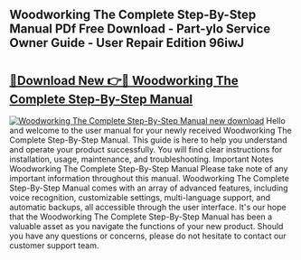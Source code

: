 ## Woodworking The Complete Step-By-Step Manual PDf Free Download - Part-ylo Service Owner Guide - User Repair Edition 96iwJ

# <h2><a href="http://cf29602.oget.top/?id=Woodworking+The+Complete+Step-By-Step+Manual">🔗Download New 👉🔴 Woodworking The Complete Step-By-Step Manual</a></h2>

[![Woodworking The Complete Step-By-Step Manual new download](https://i.imgur.com/5g1atiW.png)](http://cf29602.oget.top/?id=Woodworking+The+Complete+Step-By-Step+Manual)
Hello and welcome to the user manual for your newly received Woodworking The Complete Step-By-Step Manual. This guide is here to help you understand and operate your product successfully. You will find clear instructions for installation, usage, maintenance, and troubleshooting. Important Notes Woodworking The Complete Step-By-Step Manual Please take note of any important information throughout this manual. Woodworking The Complete Step-By-Step Manual comes with an array of advanced features, including voice recognition, customizable settings, multi-language support, and automatic backups, all accessible through the user interface. It's our hope that the Woodworking The Complete Step-By-Step Manual has been a valuable asset as you navigate the functions of your new product. Should you have any questions or concerns, please do not hesitate to contact our customer support team.
